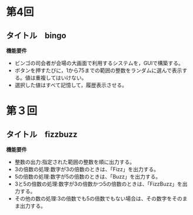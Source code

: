 # 第4回   
## タイトル　bingo
**機能要件**
* ビンゴの司会者が会場の大画面で利用するシステムを，GUIで構築する。
* ボタンを押すたびに，1から75までの範囲の整数をランダムに選んで表示する。値は重複してはいけない。
* 選択した値はすべて記憶して，履歴表示させる。

# 第３回
## タイトル　fizzbuzz
**機能要件**
* 整数の出力:指定された範囲の整数を順に出力する。
* 3の倍数の処理:数字が3の倍数のときは、「Fizz」を出力する。
* 5の倍数の処理:数字が5の倍数のときは、「Buzz」を出力する。
* 3と5の倍数の処理:数字が3の倍数かつ5の倍数のときは、「FizzBuzz」を出力する。
* その他の数の処理:3の倍数でも5の倍数でもない場合は、その数字をそのまま出力する。

